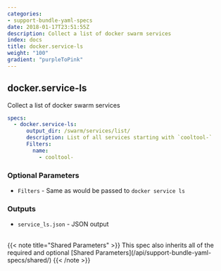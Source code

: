 ```yaml
---
categories:
- support-bundle-yaml-specs
date: 2018-01-17T23:51:55Z
description: Collect a list of docker swarm services
index: docs
title: docker.service-ls
weight: "100"
gradient: "purpleToPink"
---
```


## docker.service-ls

Collect a list of docker swarm services


```yaml
specs:
  - docker.service-ls:
      output_dir: /swarm/services/list/
      description: List of all services starting with `cooltool-`
      Filters:
        name:
          - cooltool-
```


### Optional Parameters


- `Filters` - Same as would be passed to `docker service ls`



### Outputs

    
- `service_ls.json` - JSON output


<br>
{{< note title="Shared Parameters" >}}
This spec also inherits all of the required and optional [Shared Parameters](/api/support-bundle-yaml-specs/shared/)
{{< /note >}}

    